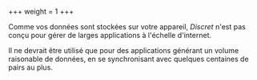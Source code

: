 +++
weight = 1
+++

Comme vos données sont stockées sur votre appareil, *Discret* n'est pas conçu pour gérer de larges applications à l'échelle d'internet.

Il ne devrait être utilisé que pour des applications générant un volume raisonable de données, en se synchronisant avec quelques centaines de pairs au plus. 
